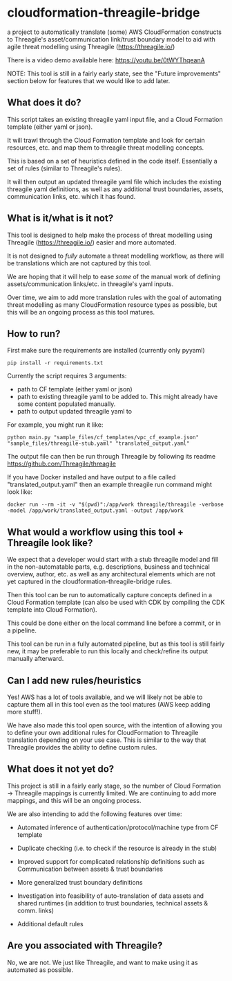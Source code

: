 # cloudformation-threagile-bridge
a project to automatically translate (some) AWS CloudFormation constructs to Threagile's asset/communication link/trust boundary model to aid with agile threat modelling using Threagile (https://threagile.io/)

There is a video demo available here: https://youtu.be/0tWYThqeanA

NOTE: This tool is still in a fairly early state, see the "Future improvements" section below for features that we would like to add later.

## What does it do?

This script takes an existing threagile yaml input file, and a Cloud Formation template (either yaml or json).

It will trawl through the Cloud Formation template and look for certain resources, etc. and map them to threagile threat modelling concepts.

This is based on a set of heuristics defined in the code itself. Essentially a set of rules (similar to Threagile's rules).

It will then output an updated threagile yaml file which includes the existing threagile yaml definitions, as well as any additional trust boundaries, assets, communication links, etc. which it has found.

## What is it/what is it not?

This tool is designed to help make the process of threat modelling using Threagile (https://threagile.io/) easier and more automated.

It is not designed to *fully* automate a threat modelling workflow, as there will be translations which are not captured by this tool. 

We are hoping that it will help to ease *some* of the manual work of defining assets/communication links/etc. in threagile's yaml inputs.

Over time, we aim to add more translation rules with the goal of automating threat modelling as many CloudFormation resource types as possible, but this will be an ongoing process as this tool matures.

## How to run?

First make sure the requirements are installed (currently only pyyaml)

```
pip install -r requirements.txt
```

Currently the script requires 3 arguments:
- path to CF template (either yaml or json)
- path to existing threagile yaml to be added to. This might already have some content populated manually.
- path to output updated threagile yaml to

For example, you might run it like:

```
python main.py "sample_files/cf_templates/vpc_cf_example.json" "sample_files/threagile-stub.yaml" "translated_output.yaml"
```

The output file can then be run through Threagile by following its readme https://github.com/Threagile/threagile 

If you have Docker installed and have output to a file called "translated_output.yaml" then an example threagile run command might look like:

```
docker run --rm -it -v "$(pwd)":/app/work threagile/threagile -verbose -model /app/work/translated_output.yaml -output /app/work
```
## What would a workflow using this tool + Threagile look like?

We expect that a developer would start with a stub threagile model and fill in the non-automatable parts, e.g. descriptions, business and technical overview, author, etc. as well as any architectural elements which are not yet captured in the cloudformation-threagile-bridge rules.

Then this tool can be run to automatically capture concepts defined in a Cloud Formation template (can also be used with CDK by compiling the CDK template into Cloud Formation).

This could be done either on the local command line before a commit, or in a pipeline.

This tool can be run in a fully automated pipeline, but as this tool is still fairly new, it may be preferable to run this locally and check/refine its output manually afterward.

## Can I add new rules/heuristics

Yes! AWS has a lot of tools available, and we will likely not be able to capture them all in this tool even as the tool matures (AWS keep adding more stuff!). 

We have also made this tool open source, with the intention of allowing you to define your own additional rules for CloudFormation to Threagile translation depending on your use case. This is similar to the way that Threagile provides the ability to define custom rules.

## What does it not yet do?

This project is still in a fairly early stage, so the number of Cloud Formation -> Threagile mappings is currently limited. We are continuing to add more mappings, and this will be an ongoing process.

We are also intending to add the following features over time:

- Automated inference of authentication/protocol/machine type from CF template

- Duplicate checking (i.e. to check if the resource is already in the stub)

- Improved support for complicated relationship definitions such as Communication between assets & trust boundaries

- More generalized trust boundary definitions

- Investigation into feasibility of auto-translation of data assets and shared runtimes (in addition to trust boundaries, technical assets & comm. links)

- Additional default rules

## Are you associated with Threagile?

No, we are not. We just like Threagile, and want to make using it as automated as possible.
